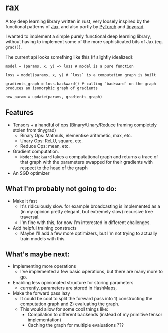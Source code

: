 # rax

A toy deep learning library written in rust, very loosely inspired by the functional patterns of [Jax](https://github.com/google/jax), and also partly by [PyTorch](https://github.com/pytorch/pytorch) and [tinygrad](https://github.com/tinygrad/tinygrad).

I wanted to implement a simple purely functional deep learning library, without having to implement some of the more sophisticated bits of Jax (eg. `grad()`).

The current api looks something like this (if slightly idealized):

```
model = (params, x, y) => loss # model is a pure function

loss = model(params, x, y) # `loss` is a computation graph is built

gradients_graph = loss.backward() # calling `backward` on the graph produces an isomorphic graph of gradients

new_param = update(params, gradients_graph)
```

## Features
- Tensors + a handful of ops (Binary/Unary/Reduce framing completely stolen from tinygrad)
    - Binary Ops: Matmuls, elementise arithmetic, max, etc.
    - Unary Ops: ReLU, square, etc.
    - Reduce Ops: mean, etc.
- Gradient computation.
    - `Node::backward` takes a computational graph and returns a trace of that graph with the parameters swapped for their gradients with respect to the head of the graph
- An SGD optimizer

## What I'm probably not going to do:
- Make it fast
    - It's ridiculously slow. for example broadcasting is implemented as a (in my opinion pretty elegant, but extremely slow) recursive tree traversal.
    - I'm fine with this, for now I'm interested in different challenges.
- Add helpful training constructs
    - Maybe I'll add a few more optimizers, but I'm not trying to actually train models with this.

## What's maybe next:
- Implementing more operations
    - I've implemented a few basic operations, but there are many more to go.
- Enabling less opinionated structure for storing parameters
    - currently, parameters are stored in HashMaps,
- Make the forward pass lazy
    - It could be cool to split the forward pass into 1) constructing the computation graph and 2) evaluating the graph.
    - This would allow for some cool things like:
        - Compilation to different backends (instead of my primitive tensor implementation)
        - Caching the graph for multiple evaluations ???
